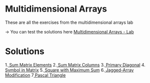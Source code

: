 # Multidimensional Arrays
These are all the exercises from the multidimensional arrays lab

-> You can test the solutions here [Multidimensional Arrays - Lab](https://judge.softuni.org/Contests/1452/Multidimensional-Arrays-Lab)

# Solutions
1.[ Sum Matrix Elements](https://github.com/HEMAndonov98/SoftUni-C-Advanced-may-2022-/tree/main/Multidimentional_Arrays/1.SumMatrixElements)
2.[ Sum Matrix Columns](https://github.com/HEMAndonov98/SoftUni-C-Advanced-may-2022-/tree/main/Multidimentional_Arrays/2.SumMatrixColumns)
3.[ Primary Diagonal](https://github.com/HEMAndonov98/SoftUni-C-Advanced-may-2022-/tree/main/Multidimentional_Arrays/3.PrimaryDiagonal)
4.[ Symbol in Matrix](https://github.com/HEMAndonov98/SoftUni-C-Advanced-may-2022-/tree/main/Multidimentional_Arrays/4.SymbolInMatrix)
5.[ Square with Maximum Sum](https://github.com/HEMAndonov98/SoftUni-C-Advanced-may-2022-/tree/main/Multidimentional_Arrays/5.SquareWithMaximumSum)
6.[ Jagged-Array Modification](https://github.com/HEMAndonov98/SoftUni-C-Advanced-may-2022-/tree/main/Multidimentional_Arrays/6.JaggedArrayModification)
7[ Pascal Triangle](https://github.com/HEMAndonov98/SoftUni-C-Advanced-may-2022-/tree/main/Multidimentional_Arrays/7.PascalTrianglehttp://nspasteboard.org/.)